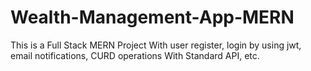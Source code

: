# Wealth-Management-App-MERN
This is a Full Stack MERN Project With user register, login by using jwt, email notifications, CURD operations With Standard API, etc.
